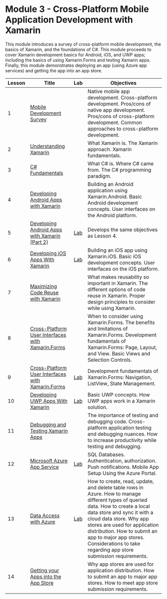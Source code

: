 # Module 3 - Cross-Platform Mobile Application Development with Xamarin

This module introduces a survey of cross-platform mobile development, the basics of Xamarin, and the foundations of C#. This module proceeds to cover Xamarin development basics for Android, iOS, and UWP apps; including the basics of using Xamarin.Forms and testing Xamarin apps. Finally, this module demonstrates deploying an app (using Azure app services) and getting the app into an app store.

| Lesson | Title | Lab | Objectives |
| ------ | ----- | --- | ---------- |
| 1 | [Mobile Development Survey](./Lessons/Module3_Lesson01%20Mobile%20Development%20Survey.pptx) | | Native mobile app development. Cross-platform development. Pros/cons of native app development. Pros/cons of cross-platform development. Common approaches to cross-platform development. |
| 2 | [Understanding Xamarin](./Lessons/Module3_Lesson02%20Understanding%20Xamarin.pptx) | | What Xamarin is. The Xamarin approach. Xamarin fundamentals. |
| 3 | [C# Fundamentals](./Lessons/Module3_Lesson03%20C%23%20Fundamentals.pptx) | | What C# is. Where C# came from. The C# programming paradigm. |
| 4 | [Developing Android Apps with Xamarin](./Lessons/Module3_Lesson04%20Developing%20Android%20Apps%20with%20Xamarin.pptx) | | Building an Android application using Xamarin.Android. Basic Android development concepts. User interfaces on the Android platform. |
| 5 | [Developing Android Apps with Xamarin (Part 2)](./Lessons/Module3_Lesson05%20Developing%20Android%20Apps%20with%20Xamarin%20(Part%202).pptx) | [Lab](./Labs/Module%203%20Lesson%2005%20Xamarin.Android%20Lab.docx) | Develops the same objectives as Lesson 4. |
| 6 | [Developing iOS Apps With Xamarin](./Lessons/Module3_Lesson06%20Developing%20iOS%20Apps%20with%20Xamarin.pptx) | [Lab](./Labs/Module%203%20Lesson%2006%20Xamarin.iOS%20Lab.docx) | Building an iOS app using Xamarin.iOS. Basic iOS development concepts. User interfaces on the iOS platform. |
| 7 | [Maximizing Code Reuse with Xamarin](./Lessons/Module3_Lesson07%20Maximizing%20Code%20Reuse%20with%20Xamarin.pptx) | | What makes reusability so important in Xamarin. The different options of code reuse in Xamarin. Proper design principles to consider while using Xamarin. |
| 8 | [Cross-Platform User Interfaces with Xamarin.Forms](./Lessons/Module3_Lesson08%20Cross-Platform%20User%20Interfaces%20with%20Xamarin.Forms.pptx) | | When to consider using Xamarin.Forms. The benefits and limitations of Xamarin.Forms. Development fundamentals of Xamarin.Forms: Page, Layout, and View. Basic Views and Selection Controls. |
| 9 | [Cross-Platform User Interfaces with Xamarin.Forms](./Lessons/Module3_Lesson09%20Cross-Platform%20User%20Interfaces%20with%20Xamarin.Forms%20(Part%202).pptx) | [Lab](./Labs/Module%203%20Lesson%2009%20Xamarin.Forms%20Lab.docx) | Development fundamentals of Xamarin.Forms: Navigation, ListView, State Management. |
| 10 | [Developing UWP Apps With Xamarin](./Lessons/Module3_Lesson10%20Developing%20UWP%20Apps%20with%20Xamarin.pptx) | [Lab](./Labs/Module%203%20Lesson%2010%20UWP%20Lab.docx) | Basic UWP concepts. How UWP apps work in a Xamarin solution. |
| 11 | [Debugging and Testing Xamarin Apps](./Lessons/Module3_Lesson11%20Debugging%20and%20Testing%20Xamarin%20Apps.pptx) | | The importance of testing and debugging code. Cross-platform application testing and debugging nuances. How to increase productivity while testing and debugging. |
| 12 | [Microsoft Azure App Service](./Lessons/Module3_Lesson12%20Microsoft%20Azure%20App%20Service.pptx) | [Lab](./Labs/Module%203%20Lesson%2012%20Azure%20with%20Xamarin%20Lab.docx) | SQL Databases. Authentication, authorization. Push notifications. Mobile App Setup Using the Azure Portal. |
| 13 | [Data Access with Azure](./Lessons/Module3_Lesson13%20Data%20Access%20with%20Azure.pptx) | [Lab](./Labs/Module%203%20Lesson%2013%20Data%20Access%20using%20Azure%20Lab.docx) | How to create, read, update, and delete table rows in Azure. How to manage different types of queried data. How to create a local data store and sync it with a cloud data store. Why app stores are used for application distribution. How to submit an app to major app stores. Considerations to take regarding app store submission requirements. |
| 14 | [Getting your Apps into the App Store](./Lessons/Module3_Lesson14%20Getting%20Your%20Apps%20into%20the%20App%20Store.pptx) | | Why app stores are used for application distribution. How to submit an app to major app stores. How to meet app store submission requirements. |